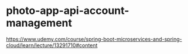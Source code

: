 # photo-app-api-account-management
https://www.udemy.com/course/spring-boot-microservices-and-spring-cloud/learn/lecture/13291710#content
